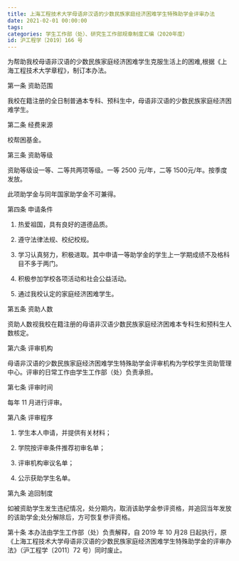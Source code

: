 ```yaml
---
title: 上海工程技术大学母语非汉语的少数民族家庭经济困难学生特殊助学金评审办法
date: 2021-02-01 00:00:00
tags: 
categories: 学生工作部（处）、研究生工作部规章制度汇编（2020年度）
id: 沪工程学〔2019〕166 号
---
```


为帮助我校母语非汉语的少数民族家庭经济困难学生克服生活上的困难,根据《上海工程技术大学章程》，制订本办法。

第一条 资助范围

我校在籍注册的全日制普通本专科、预科生中，母语非汉语的少数民族家庭经济困难学生。

第二条 经费来源

校帮困基金。

第三条 资助等级

资助等级设一等、二等共两项等级。一等 2500 元/年，二等 1500元/年。按季度发放。

此项助学金与同年国家助学金不可兼得。

第四条 申请条件

1. 热爱祖国，具有良好的道德品质。

2. 遵守法律法规、校纪校规。

3. 学习认真努力，积极进取。其中申请一等助学金的学生上一学期成绩不及格科目不多于两门。

4. 积极参加学校各项活动和社会公益活动。

5. 通过我校认定的家庭经济困难学生。

第五条 资助人数

资助人数视我校在籍注册的母语非汉语少数民族家庭经济困难本专科生和预科生人数核定。

第六条 评审机构

母语非汉语的少数民族家庭经济困难学生特殊助学金评审机构为学校学生资助管理中心。评审的日常工作由学生工作部（处）负责承担。

第七条 评审时间

每年 11 月进行评审。

第八条 评审程序

1. 学生本人申请，并提供有关材料；

2. 学院按评审条件推荐初审名单；

3. 评审机构审议名单；

4. 公示获助学生名单。

第九条 追回制度

如被资助学生发生违纪情况，处分期内，取消该助学金参评资格，并追回当年发放的该助学金;处分解除后，方可恢复参评资格。

第十条 本办法由学生工作部（处）负责解释，自 2019 年 10 月28 日起执行，原《上海工程技术大学母语非汉语的少数民族家庭经济困难学生特殊助学金的评审办法》（沪工程学〔2011〕72 号）同时废止。
